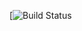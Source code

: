 [![Build Status](https://codeship.com/projects/384918b0-bf49-0136-a1a2-5e19cfa922b0/status?branch=master)
